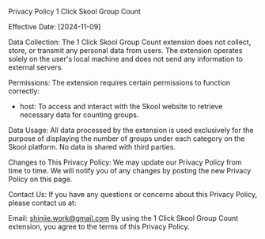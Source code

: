 Privacy Policy
1 Click Skool Group Count

Effective Date: [2024-11-09]

Data Collection: The 1 Click Skool Group Count extension does not collect, store, or transmit any personal data from users. The extension operates solely on the user's local machine and does not send any information to external servers.

Permissions: The extension requires certain permissions to function correctly:

- host: To access and interact with the Skool website to retrieve necessary data for counting groups.

Data Usage: All data processed by the extension is used exclusively for the purpose of displaying the number of groups under each category on the Skool platform. No data is shared with third parties.

Changes to This Privacy Policy: We may update our Privacy Policy from time to time. We will notify you of any changes by posting the new Privacy Policy on this page.

Contact Us: If you have any questions or concerns about this Privacy Policy, please contact us at:

Email: shinjie.work@gmail.com
By using the 1 Click Skool Group Count extension, you agree to the terms of this Privacy Policy.
